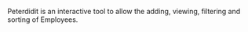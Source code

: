 Peterdidit is an interactive tool to allow the adding, viewing, filtering and sorting of Employees. 
